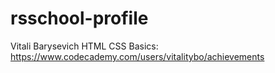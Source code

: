 # rsschool-profile
Vitali Barysevich
HTML CSS Basics: https://www.codecademy.com/users/vitalitybo/achievements
